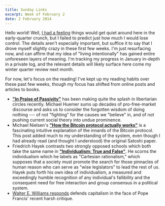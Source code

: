```yaml
---
title: Sunday Links
excerpt: Week of February 2
date: 2 February 2014
---
```


Hello world! Well, [I had a feeling][1] things would get quiet around here in
the early-quarter crunch, but I failed to predict just how much I would lose
control. The details aren't especially important, but suffice it to say that I
drove myself slightly crazy in these first few weeks. I'm just resurfacing now,
and can affirm that my idea of "living intentionally" has gained entire
unforeseen layers of meaning. I'm tracking my progress in January in-depth in a
private log, and the relevant details will likely surface here come my winter
quarter review next month.

For now, let's focus on the reading! I've kept up my reading habits over these
past few weeks, though my focus has shifted from online posts and articles to
books.

- [**"In Praise of Passivity"**][2] has been making quite the splash in
  libertarian circles recently. Michael Huemer sums up decades of
  pro-free-market discourse and asks us to consider the forgotten wisdom of
  doing nothing --- of not "fighting" for the causes we "believe" in, and of not
  pushing current social theory into undue prominence.
- Michael Nielsen's [**"How the Bitcoin protocol actually works"**][4] is a
  fascinating intuitive explanation of the innards of the Bitcoin protocol. This
  post added much to my understanding of the system, even though I had already
  read (and thought I understood) the original Satoshi paper.
- Friedrich Hayek contrasts two strongly opposed schools which both take the
  same name in [**"Individualism: True and False"**][5]. He scorns the
  individualism which he labels as "Cartesian rationalism," which supposes that
  a society must promote the search for those pinnacles of human reason who can
  serve as "wise legislators" to lead the rest of us. Hayek puts forth his own
  idea of individualism, a measured and exceedingly humble recognition of any
  individual's fallibility and the consequent need for free interaction and
  group consensus in a political system.
- [Walter E. Williams responds][3] defends capitalism in the face of Pope
  Francis' recent harsh critique.

[1]: /2014/sunday-links-6/
[2]: http://studiahumana.com/pliki/wydania/In%20Praise%20of%20Passivity.pdf
[3]: http://econfaculty.gmu.edu/wew/articles/13/ThePopeAndCapitalism.htm
[4]: http://www.michaelnielsen.org/ddi/how-the-bitcoin-protocol-actually-works/
[5]: http://mises.org/books/individualismandeconomicorder.pdf
